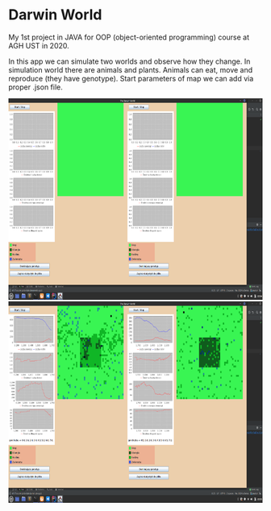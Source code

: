 # Darwin World

My 1st project in JAVA for OOP (object-oriented programming) course at AGH UST in 2020.

In this app we can simulate two worlds and observe how they change. In simulation world there are animals and plants. Animals can eat, move and reproduce (they have genotype). Start parameters of map we can add via proper .json file.

<img src="start.png" alt="Start" height="400"/>

<img src="run.png" alt="Run Simulation" height="400"/>
